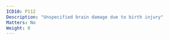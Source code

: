 ```yaml
---
ICD10: P112
Description: "Unspecified brain damage due to birth injury"
Matters: No
Weight: 0
---
```

